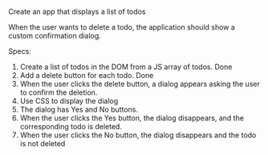 Create an app that displays a list of todos

When the user wants to delete a todo, the application should show a custom confirmation dialog.

Specs:
1. Create a list of todos in the DOM from a JS array of todos. Done
2. Add a delete button for each todo. Done
3. When the user clicks the delete button, a dialog appears asking the user to confirm the deletion.
  1. Use CSS to display the dialog
  2. The dialog has Yes and No buttons.
  3. When the user clicks the Yes button, the dialog disappears, and the corresponding todo is deleted.
  4. When the user clicks the No button, the dialog disappears and the todo is not deleted
  